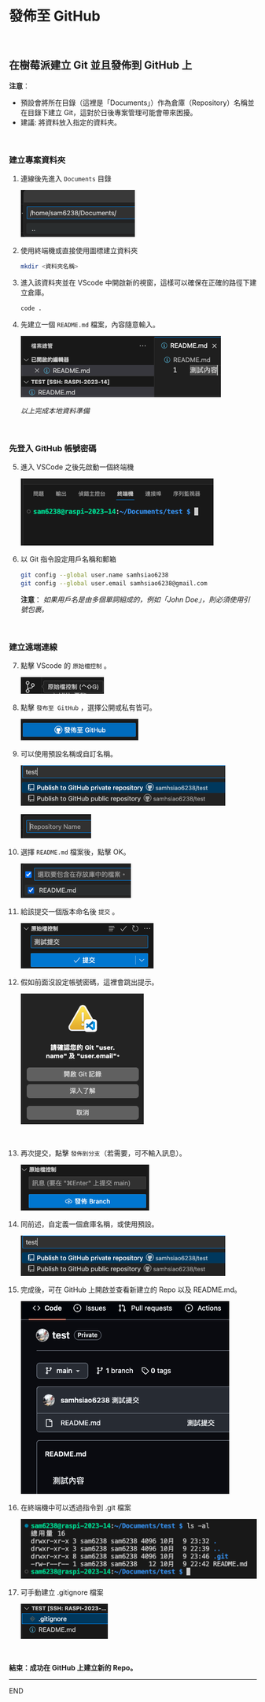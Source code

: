 # 發佈至 GitHub

</br>

## 在樹莓派建立 Git 並且發佈到 GitHub 上

**注意**：

- 預設會將所在目錄（這裡是「Documents」）作為倉庫（Repository）名稱並在目錄下建立 Git，這對於日後專案管理可能會帶來困擾。
- 建議: 將資料放入指定的資料夾。

</br>

### 建立專案資料夾

1. 連線後先進入 `Documents` 目錄

   ![img](images/img_11.png)
   
2. 使用終端機或直接使用圖標建立資料夾

   ```bash
   mkdir <資料夾名稱>
   ```
3. 進入該資料夾並在 VScode 中開啟新的視窗，這樣可以確保在正確的路徑下建立倉庫。

   ```bash
   code .
   ```
4. 先建立一個 `README.md` 檔案，內容隨意輸入。
   
   ![](images/img_12.png)

   _以上完成本地資料準備_

</br>



### 先登入 GitHub 帳號密碼

5. 進入 VSCode 之後先啟動一個終端機
   
   ![](images/img_21.png)

6. 以 Git 指令設定用戶名稱和郵箱

   ```bash
   git config --global user.name samhsiao6238
   git config --global user.email samhsiao6238@gmail.com
   ```

   **注意**：
   _如果用戶名是由多個單詞組成的，例如「John Doe」，則必須使用引號包裹。_


</br>

### 建立遠端連線


7. 點擊 VScode 的 `原始檔控制` 。
   
   ![](images/img_13.png)
   
8. 點擊 `發布至 GitHub` ，選擇公開或私有皆可。
   
   ![](images/img_14.png)


9. 可以使用預設名稱或自訂名稱。

   ![](images/img_16.png)
   
   ![](images/img_15.png)

10. 選擇 `README.md` 檔案後，點擊 OK。
   
      ![](images/img_17.png)
  

11. 給該提交一個版本命名後 `提交` 。

      ![](images/img_18.png)

12. 假如前面沒設定帳號密碼，這裡會跳出提示。
   
      ![](images/img_19.png)

</br>

13. 再次提交，點擊 `發佈到分支`（若需要，可不輸入訊息）。
    
      ![](images/img_20.png)

14. 同前述，自定義一個倉庫名稱，或使用預設。
    
    ![](images/img_16.png)

15. 完成後，可在 GitHub 上開啟並查看新建立的 Repo 以及 README.md。

      ![](images/img_22.png)


16. 在終端機中可以透過指令到 .git 檔案

      ![](images/img_23.png)


17. 可手動建立 .gitignore 檔案
    
    ![](images/img_24.png)

</br>

**結束：成功在 GitHub 上建立新的 Repo。**

---

END
